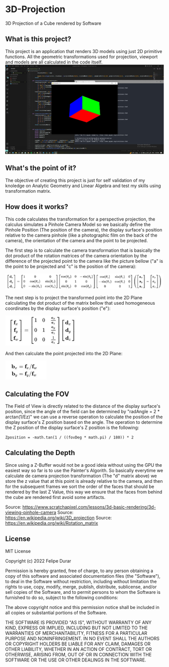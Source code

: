# 3D-Projection
3D Projection of a Cube rendered by Software

## What is this project?
This project is an application that renders 3D models using just 2D primitive functions. All the geometric transformations used for projection, viewport and models are all calculated in the code itself.
![alt text](screnshots/Screenshot_2.jpg)

## What's the point of it?
The objective of creating this project is just for self validation of my knoledge on Analytic Geometry and Linear Algebra and test my skills using transformation matrix.

## How does it works?
This code calculates the transformation for a perspective projection, the calculus simulates a Pinhole Camera Model so we basically define the Pinhole Position (The position of the camera), the display surface's position relative to the camera pinhole (like a photographic film on the back of the camera), the orientation of the camera and the point to be projected. 


The first step is to calculate the camera transformation that is basically the dot product of the rotation matrices of the camera orientation by the difference of the projected point to the camera like the picture bellow ("a" is the point to be projected and "c" is the position of the camera):

![alt text](screnshots/Screenshot_149.jpg)

The next step is to project the transformed point into the 2D Plane calculating the dot product of the matrix bellow that used homogeneous coordinates by the display surface's position ("e"):

![alt text](screnshots/Screenshot_150.jpg)

And then calculate the point projected into the 2D Plane:

![alt text](screnshots/Screenshot_151.jpg)

## Calculating the FOV
The Field of View is directly related to the distance of the display surface's position, since the angle of the field can be determined by "radAngle = 2 * arctan(1/Ez)" we can use a reverse operation to calculate the position of the display surface's Z position based on the angle. The operation to determine the Z position of the display surface's Z position is the following:

```
Zposition = -math.tan(1 / ((fovDeg * math.pi) / 180)) * 2
```

## Calculating the Depth
Since using a Z-Buffer would not be a good ideia without using the GPU the easiest way so far is to use the Painter's Algorith. So basically everytime we calculate de camera projection transformation (The "d" matrix above) we store the z value that at this point is already relative to the camera, and then for the subsequent frames we sort the order of the faces that should be rendered by the last Z Value, this way we ensure that the faces from behind the cube are rendered first avoid some artifacts.

Source: https://www.scratchapixel.com/lessons/3d-basic-rendering/3d-viewing-pinhole-camera
Source: https://en.wikipedia.org/wiki/3D_projection
Source: https://en.wikipedia.org/wiki/Rotation_matrix

## License
MIT License

Copyright (c) 2022 Felipe Durar

Permission is hereby granted, free of charge, to any person obtaining a copy
of this software and associated documentation files (the "Software"), to deal
in the Software without restriction, including without limitation the rights
to use, copy, modify, merge, publish, distribute, sublicense, and/or sell
copies of the Software, and to permit persons to whom the Software is
furnished to do so, subject to the following conditions:

The above copyright notice and this permission notice shall be included in all
copies or substantial portions of the Software.

THE SOFTWARE IS PROVIDED "AS IS", WITHOUT WARRANTY OF ANY KIND, EXPRESS OR
IMPLIED, INCLUDING BUT NOT LIMITED TO THE WARRANTIES OF MERCHANTABILITY,
FITNESS FOR A PARTICULAR PURPOSE AND NONINFRINGEMENT. IN NO EVENT SHALL THE
AUTHORS OR COPYRIGHT HOLDERS BE LIABLE FOR ANY CLAIM, DAMAGES OR OTHER
LIABILITY, WHETHER IN AN ACTION OF CONTRACT, TORT OR OTHERWISE, ARISING FROM,
OUT OF OR IN CONNECTION WITH THE SOFTWARE OR THE USE OR OTHER DEALINGS IN THE
SOFTWARE.
